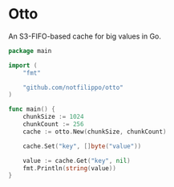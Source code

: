 # Otto

An S3-FIFO-based cache for big values in Go.

```go
package main

import (
	"fmt"

	"github.com/notfilippo/otto"
)

func main() {
    chunkSize := 1024
    chunkCount := 256
    cache := otto.New(chunkSize, chunkCount)

    cache.Set("key", []byte("value"))

    value := cache.Get("key", nil)
    fmt.Println(string(value))
}
```
